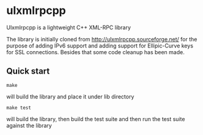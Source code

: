 ulxmlrpcpp
==========

Ulxmlrpcpp is a lightweight C++ XML-RPC library

The library is initially cloned from http://ulxmlrpcpp.sourceforge.net/ for the purpose of adding IPv6 support and adding support for Ellipic-Curve keys for SSL connections. Besides that some code cleanup has been made.


Quick start
----------------

<code>make</code>

will build the library and place it under lib directory

<code>make test</code>

will build the library, then build the test suite and then run the test suite against the library
